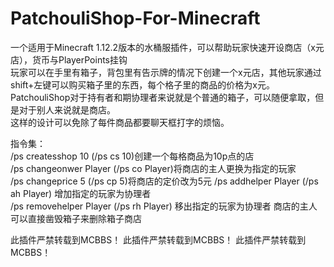 # PatchouliShop-For-Minecraft
一个适用于Minecraft 1.12.2版本的水桶服插件，可以帮助玩家快速开设商店（x元店），货币与PlayerPoints挂钩  
玩家可以在手里有箱子，背包里有告示牌的情况下创建一个x元店，其他玩家通过shift+左键可以购买箱子里的东西，每个格子里的商品的价格为x元。  
PatchouliShop对于持有者和期协理者来说就是个普通的箱子，可以随便拿取，但是对于别人来说就是商店。  
这样的设计可以免除了每件商品都要聊天框打字的烦恼。  
  
指令集：  
/ps createsshop 10 (/ps cs 10)创建一个每格商品为10p点的店  
/ps changeonwer Player (/ps co Player)将商店的主人更换为指定的玩家  
/ps changeprice 5 (/ps cp 5)将商店的定价改为5元
/ps addhelper Player (/ps ah Player) 增加指定的玩家为协理者  
/ps removehelper Player (/ps rh Player) 移出指定的玩家为协理者
商店的主人可以直接凿毁箱子来删除箱子商店  

此插件严禁转载到MCBBS！
此插件严禁转载到MCBBS！
此插件严禁转载到MCBBS！
